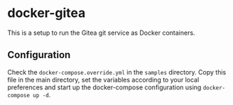 # docker-gitea

This is a setup to run the Gitea git service as Docker containers.

## Configuration

Check the `docker-compose.override.yml` in the `samples` directory. Copy this file in the main directory, set the variables according to your local preferences and start up the docker-compose configuration using `docker-compose up -d`.
